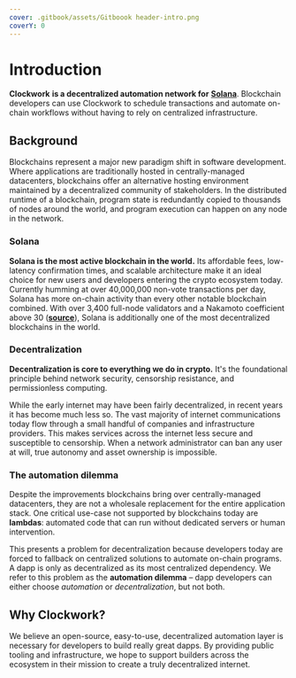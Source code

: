 ```yaml
---
cover: .gitbook/assets/Gitboook header-intro.png
coverY: 0
---
```


# Introduction

**Clockwork** **is a decentralized automation network for** [**Solana**](https://solana.com/). Blockchain developers can use Clockwork to schedule transactions and automate on-chain workflows without having to rely on centralized infrastructure.&#x20;

## **Background**

Blockchains represent a major new paradigm shift in software development. Where applications are traditionally hosted in centrally-managed datacenters, blockchains offer an alternative hosting environment maintained by a decentralized community of stakeholders. In the distributed runtime of a blockchain, program state is redundantly copied to thousands of nodes around the world, and program execution can happen on any node in the network.&#x20;

### Solana

**Solana is the most active blockchain in the world.** Its affordable fees, low-latency confirmation times, and scalable architecture make it an ideal choice for new users and developers entering the crypto ecosystem today. Currently humming at over 40,000,000 non-vote transactions per day, Solana has more on-chain activity than every other notable blockchain combined. With over 3,400 full-node validators and a Nakamoto coefficient above 30 ([**source**](https://solana.com/news/validator-health-report-august-2022)), Solana is additionally one of the most decentralized blockchains in the world.

### Decentralization

**Decentralization is core to everything we do in crypto.** It's the foundational principle behind network security, censorship resistance, and permissionless computing.&#x20;

While the early internet may have been fairly decentralized, in recent years it has become much less so. The vast majority of internet communications today flow through a small handful of companies and infrastructure providers. This makes services across the internet less secure and susceptible to censorship. When a network administrator can ban any user at will, true autonomy and asset ownership is impossible.&#x20;

### The automation dilemma

Despite the improvements blockchains bring over centrally-managed datacenters, they are not a wholesale replacement for the entire application stack. One critical use-case not supported by blockchains today are **lambdas**: automated code that can run without dedicated servers or human intervention.&#x20;

This presents a problem for decentralization because developers today are forced to fallback on centralized solutions to automate on-chain programs. A dapp is only as decentralized as its most centralized dependency. We refer to this problem as the **automation dilemma** – dapp developers can either choose _automation_ or _decentralization_, but not both.&#x20;

## Why Clockwork?&#x20;

We believe an open-source, easy-to-use, decentralized automation layer is necessary for developers to build really great dapps. By providing public tooling and infrastructure, we hope to support builders across the ecosystem in their mission to create a truly decentralized internet.&#x20;
